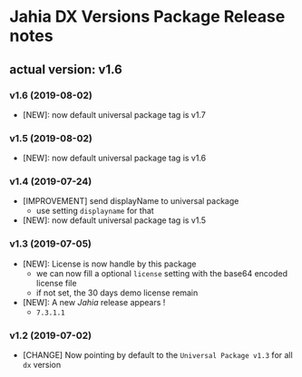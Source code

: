 # Jahia DX Versions Package Release notes

## actual version: v1.6

### v1.6 (2019-08-02)
* [NEW]:  now default universal package tag is v1.7

### v1.5 (2019-08-02)
* [NEW]:  now default universal package tag is v1.6

### v1.4 (2019-07-24)
* [IMPROVEMENT] send displayName to universal package
    * use setting `displayname` for that
* [NEW]: now default universal package tag is v1.5

### v1.3 (2019-07-05)
* [NEW]: License is now handle by this package
    * we can now fill a optional `license` setting with the base64 encoded license file
    * if not set, the 30 days demo license remain
* [NEW]: A new _Jahia_ release appears !
    * `7.3.1.1`

### v1.2 (2019-07-02)
* [CHANGE] Now pointing by default to the `Universal Package v1.3` for all `dx` version
